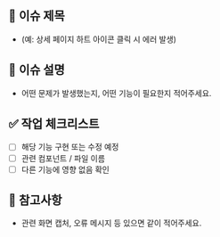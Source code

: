 ## 🐛 이슈 제목

- (예: 상세 페이지 하트 아이콘 클릭 시 에러 발생)

## 💬 이슈 설명

- 어떤 문제가 발생했는지, 어떤 기능이 필요한지 적어주세요.

## ✅ 작업 체크리스트

- [ ] 해당 기능 구현 또는 수정 예정
- [ ] 관련 컴포넌트 / 파일 이름
- [ ] 다른 기능에 영향 없음 확인

## 📎 참고사항

- 관련 화면 캡처, 오류 메시지 등 있으면 같이 적어주세요.
